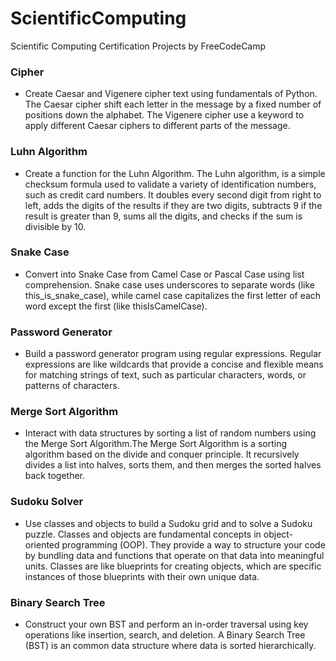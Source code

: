 # ScientificComputing
Scientific Computing Certification Projects by FreeCodeCamp

### Cipher
* Create Caesar and Vigenere cipher text using fundamentals of Python. The Caesar cipher shift each letter in the message by a fixed number of positions down the alphabet. The Vigenere cipher use a keyword to apply different Caesar ciphers to different parts of the message.

### Luhn Algorithm
* Create a function for the Luhn Algorithm. The Luhn algorithm,  is a simple checksum formula used to validate a variety of identification numbers, such as credit card numbers. It doubles every second digit from right to left, adds the digits of the results if they are two digits, subtracts 9 if the result is greater than 9, sums all the digits, and checks if the sum is divisible by 10.

### Snake Case
* Convert into Snake Case from Camel Case or Pascal Case using list comprehension. Snake case uses underscores to separate words (like this_is_snake_case), while camel case capitalizes the first letter of each word except the first (like thisIsCamelCase).

### Password Generator
* Build a password generator program using regular expressions. Regular expressions are like wildcards that provide a concise and flexible means for matching strings of text, such as particular characters, words, or patterns of characters.

### Merge Sort Algorithm
* Interact with data structures by sorting a list of random numbers using the Merge Sort Algorithm.The Merge Sort Algorithm is a sorting algorithm based on the divide and conquer principle. It recursively divides a list into halves, sorts them, and then merges the sorted halves back together.

### Sudoku Solver
* Use classes and objects to build a Sudoku grid and to solve a Sudoku puzzle. Classes and objects are fundamental concepts in object-oriented programming (OOP). They provide a way to structure your code by bundling data and functions that operate on that data into meaningful units. Classes are like blueprints for creating objects, which are specific instances of those blueprints with their own unique data.

### Binary Search Tree
* Construct your own BST and perform an in-order traversal using key operations like insertion, search, and deletion. A Binary Search Tree (BST) is an common data structure where data is sorted hierarchically.
